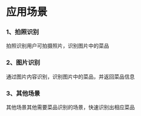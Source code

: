 # 应用场景

### 1、拍照识别

拍照识别用户可拍摄照片，识别图片中的菜品

### 2、图片识别

通过图片内容识别，识别图片中的菜品，并返回菜品信息

### 3、其他场景

其他场景其他需要菜品识别的场景，快速识别出相应菜品


